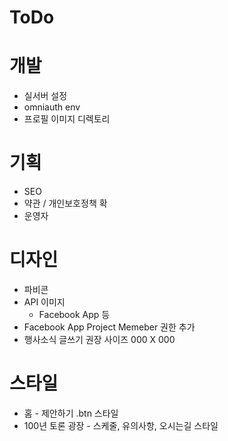 # ToDo

# 개발
* 실서버 설정
 * omniauth env
 * 프로필 이미지 디렉토리

# 기획
* SEO
* 약관 / 개인보호정책 확
* 운영자

# 디자인
* 파비콘
* API 이미지
  * Facebook App 등
* Facebook App Project Memeber 권한 추가
* 행사소식 글쓰기 권장 사이즈 000 X 000

# 스타일
* 홈 - 제안하기 .btn 스타일
* 100년 토론 광장 - 스케줄, 유의사항, 오시는길 스타일
